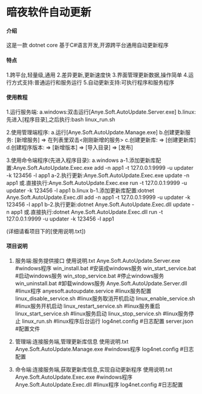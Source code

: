 # 暗夜软件自动更新

#### 介绍

这是一款 dotnet core 基于C#语言开发,开源跨平台通用自动更新程序

#### 特点

1.跨平台,轻量级,通用
2.差异更新,更新速度快
3.界面管理更新数据,操作简单
4.运行方式支持:普通运行和服务运行
5.自动更新支持:可执行程序和服务程序

#### 使用教程

1.运行服务端:
	a.windows:双击运行[Anye.Soft.AutoUpdate.Server.exe]
	b.linux:先进入[程序目录],之后执行:bash linux_run.sh

2.使用管理端程序:
	a.运行[Anye.Soft.AutoUpdate.Manage.exe]
	b.创建更新服务: [新增服务] => 在列表里双击<刚刚新增的服务>
	c.创建更新库:   => [创建更新库]
	d.创建程序版本: => [新增版本] => [导入目录] => [发布]

3.使用命令端程序(先进入程序目录):
	a.windows
		a-1.添加更新库配置:Anye.Soft.AutoUpdate.Exec.exe add -n app1 -t 127.0.0.1:9999 -u updater -k 123456 -l app1
		a-2.执行更新:Anye.Soft.AutoUpdate.Exec.exe update -n app1
		或.直接执行:Anye.Soft.AutoUpdate.Exec.exe run -t 127.0.0.1:9999 -u updater -k 123456 -l app1
	b.linux
		b-1.添加更新库配置:dotnet Anye.Soft.AutoUpdate.Exec.dll add -n app1 -t 127.0.0.1:9999 -u updater -k 123456 -l app1
		b-2.执行更新:dotnet Anye.Soft.AutoUpdate.Exec.dll update -n app1
		或.直接执行:dotnet Anye.Soft.AutoUpdate.Exec.dll run -t 127.0.0.1:9999 -u updater -k 123456 -l app1

(详细请看项目下的[使用说明.txt])

#### 项目说明

1.  服务端:服务提供接口
	使用说明.txt
	Anye.Soft.AutoUpdate.Server.exe #windows程序
	win_install.bat #安装成windows服务
	win_start_service.bat #启动windows服务
	win_stop_service.bat #停止windows服务
	win_uninstall.bat #卸载windows服务
	Anye.Soft.AutoUpdate.Server.dll #linux程序
	anyesoft.autoupdate.service #linux服务配置
	linux_disable_service.sh #linux服务取消开机启动
	linux_enable_service.sh #linux服务开机启动
	linux_restart_service.sh #linux服务重启
	linux_start_service.sh #linux服务启动
	linux_stop_service.sh #linux服务停止
	linux_run.sh #linux程序后台运行
	log4net.config #日志配置
	server.json #配置文件
	
2.  管理端:连接服务端,管理更新库信息
	使用说明.txt
	Anye.Soft.AutoUpdate.Manage.exe #windows程序
	log4net.config #日志配置
	
3.  命令端:连接服务端,获取更新库信息,实现自动更新程序
	使用说明.txt
	Anye.Soft.AutoUpdate.Exec.exe #windows程序
	Anye.Soft.AutoUpdate.Exec.dll #linux程序
	log4net.config #日志配置
	
	
	
	

